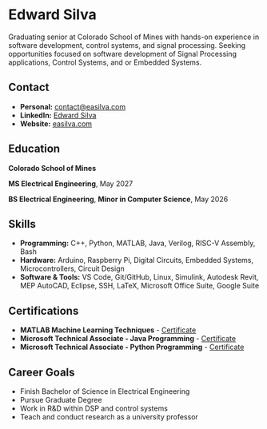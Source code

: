 # Edward Silva

Graduating senior at Colorado School of Mines with hands-on experience in software development, control systems, and signal processing. Seeking opportunities focused on software development of Signal Processing applications, Control Systems, and or Embedded Systems.

## Contact

  - **Personal:** [contact@easilva.com](mailto:contact@easilva.com)
  - **LinkedIn:** [Edward Silva](https://www.linkedin.com/in/edwardasilva)
  - **Website:** [easilva.com](https://easilva.com)

## Education

**Colorado School of Mines**

**MS Electrical Engineering**, May 2027

**BS Electrical Engineering**, **Minor in Computer Science**, May 2026

## Skills

- **Programming:** C++, Python, MATLAB, Java, Verilog, RISC-V Assembly, Bash
- **Hardware:** Arduino, Raspberry Pi, Digital Circuits, Embedded Systems, Microcontrollers, Circuit Design
- **Software & Tools:** VS Code, Git/GitHub, Linux, Simulink, Autodesk Revit, MEP AutoCAD, Eclipse, SSH, LaTeX, Microsoft Office Suite, Google Suite

## Certifications

- **MATLAB Machine Learning Techniques** - [Certificate](https://www.credly.com/badges/3d740a34-2cfa-4259-ab08-3aeed0e3f03c/public_url)
- **Microsoft Technical Associate - Java Programming** - [Certificate](assets/JavaMTA.pdf )
- **Microsoft Technical Associate - Python Programming** - [Certificate](assets/PythonMTA.pdf)

## Career Goals

- Finish Bachelor of Science in Electrical Engineering
- Pursue Graduate Degree
- Work in R&D within DSP and control systems
- Teach and conduct research as a university professor
